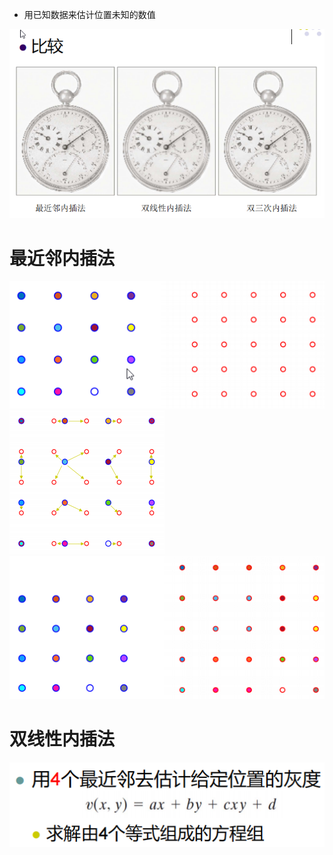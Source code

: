 - 用已知数据来估计位置未知的数值

![](../photo/Pasted%20image%2020240708151354.png)

# 最近邻内插法
![](../photo/Pasted%20image%2020240708151018.png)
![](../photo/Pasted%20image%2020240708151002.png)
![](../photo/Pasted%20image%2020240708150952.png)

# 双线性内插法
![](../photo/Pasted%20image%2020240708151725.png)

